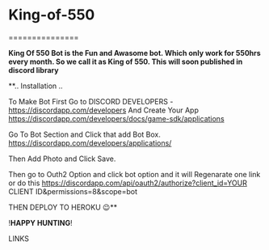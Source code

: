 # King-of-550
===============

**King Of 550 Bot is the Fun and Awasome bot. Which only work for 550hrs every month. So we call it as King of 550. This will soon published in discord library**

**.. Installation ..

To Make Bot First Go to 
DISCORD DEVELOPERS - https://discordapp.com/developers
And Create Your App
https://discordapp.com/developers/docs/game-sdk/applications

Go To Bot Section and Click that add Bot Box.
https://discordapp.com/developers/applications/
  
Then Add Photo and Click Save.

Then go to Outh2 Option and click bot option and it will Regenarate one link or do this
https://discordapp.com/api/oauth2/authorize?client_id=YOUR CLIENT ID&permissions=8&scope=bot

THEN DEPLOY TO HEROKU 😉**

!__HAPPY HUNTING__!

LINKS
